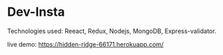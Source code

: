 # Dev-Insta

Technologies used: Reeact, Redux, Nodejs, MongoDB, Express-validator.


live demo: https://hidden-ridge-66171.herokuapp.com/
